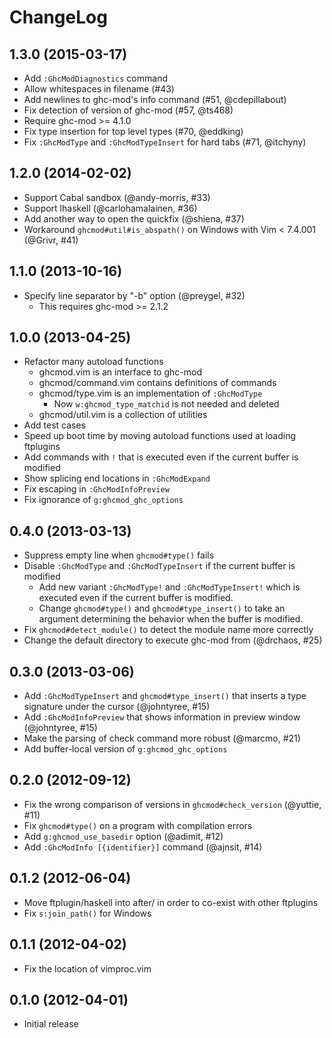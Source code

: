 # ChangeLog
## 1.3.0 (2015-03-17)
- Add `:GhcModDiagnostics` command
- Allow whitespaces in filename (#43)
- Add newlines to ghc-mod's info command (#51, @cdepillabout)
- Fix detection of version of ghc-mod (#57, @ts468)
- Require ghc-mod >= 4.1.0
- Fix type insertion for top level types (#70, @eddking)
- Fix `:GhcModType` and `:GhcModTypeInsert` for hard tabs (#71, @itchyny)

## 1.2.0 (2014-02-02)
- Support Cabal sandbox (@andy-morris, #33)
- Support lhaskell (@carlohamalainen, #36)
- Add another way to open the quickfix (@shiena, #37)
- Workaround `ghcmod#util#is_abspath()` on Windows with Vim < 7.4.001 (@Grivr, #41)

## 1.1.0 (2013-10-16)
- Specify line separator by "-b" option (@preygel, #32)
    - This requires ghc-mod >= 2.1.2

## 1.0.0 (2013-04-25)
- Refactor many autoload functions
    - ghcmod.vim is an interface to ghc-mod
    - ghcmod/command.vim contains definitions of commands
    - ghcmod/type.vim is an implementation of `:GhcModType`
        - Now `w:ghcmod_type_matchid` is not needed and deleted
    - ghcmod/util.vim is a collection of utilities
- Add test cases
- Speed up boot time by moving autoload functions used at loading ftplugins
- Add commands with `!` that is executed even if the current buffer is modified
- Show splicing end locations in `:GhcModExpand`
- Fix escaping in `:GhcModInfoPreview`
- Fix ignorance of `g:ghcmod_ghc_options`

## 0.4.0 (2013-03-13)
- Suppress empty line when `ghcmod#type()` fails
- Disable `:GhcModType` and `:GhcModTypeInsert` if the current buffer is modified
    - Add new variant `:GhcModType!` and `:GhcModTypeInsert!` which is executed even if the current buffer is modified.
    - Change `ghcmod#type()` and `ghcmod#type_insert()` to take an argument determining the behavior when the buffer is modified.
- Fix `ghcmod#detect_module()` to detect the module name more correctly
- Change the default directory to execute ghc-mod from (@drchaos, #25)

## 0.3.0 (2013-03-06)
- Add `:GhcModTypeInsert` and `ghcmod#type_insert()` that inserts a type signature under the cursor (@johntyree, #15)
- Add `:GhcModInfoPreview` that shows information in preview window (@johntyree, #15)
- Make the parsing of check command more robust (@marcmo, #21)
- Add buffer-local version of `g:ghcmod_ghc_options`

## 0.2.0 (2012-09-12)
- Fix the wrong comparison of versions in `ghcmod#check_version` (@yuttie, #11)
- Fix `ghcmod#type()` on a program with compilation errors
- Add `g:ghcmod_use_basedir` option (@adimit, #12)
- Add `:GhcModInfo [{identifier}]` command (@ajnsit, #14)

## 0.1.2 (2012-06-04)
- Move ftplugin/haskell into after/ in order to co-exist with other ftplugins
- Fix `s:join_path()` for Windows

## 0.1.1 (2012-04-02)
- Fix the location of vimproc.vim

## 0.1.0 (2012-04-01)
- Initial release
